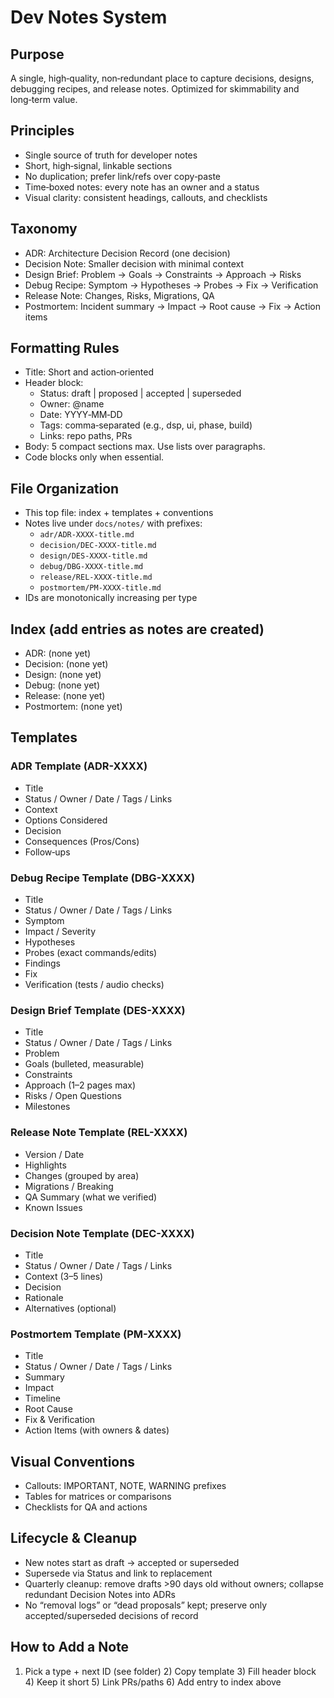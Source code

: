 # Dev Notes System

## Purpose
A single, high‑quality, non‑redundant place to capture decisions, designs, debugging recipes, and release notes. Optimized for skimmability and long‑term value.

## Principles
- Single source of truth for developer notes
- Short, high‑signal, linkable sections
- No duplication; prefer link/refs over copy‑paste
- Time‑boxed notes: every note has an owner and a status
- Visual clarity: consistent headings, callouts, and checklists

## Taxonomy
- ADR: Architecture Decision Record (one decision)
- Decision Note: Smaller decision with minimal context
- Design Brief: Problem → Goals → Constraints → Approach → Risks
- Debug Recipe: Symptom → Hypotheses → Probes → Fix → Verification
- Release Note: Changes, Risks, Migrations, QA
- Postmortem: Incident summary → Impact → Root cause → Fix → Action items

## Formatting Rules
- Title: Short and action‑oriented
- Header block:
  - Status: draft | proposed | accepted | superseded
  - Owner: @name
  - Date: YYYY‑MM‑DD
  - Tags: comma‑separated (e.g., dsp, ui, phase, build)
  - Links: repo paths, PRs
- Body: 5 compact sections max. Use lists over paragraphs.
- Code blocks only when essential.

## File Organization
- This top file: index + templates + conventions
- Notes live under `docs/notes/` with prefixes:
  - `adr/ADR-XXXX-title.md`
  - `decision/DEC-XXXX-title.md`
  - `design/DES-XXXX-title.md`
  - `debug/DBG-XXXX-title.md`
  - `release/REL-XXXX-title.md`
  - `postmortem/PM-XXXX-title.md`
- IDs are monotonically increasing per type

## Index (add entries as notes are created)
- ADR: (none yet)
- Decision: (none yet)
- Design: (none yet)
- Debug: (none yet)
- Release: (none yet)
- Postmortem: (none yet)

## Templates

### ADR Template (ADR-XXXX)
- Title
- Status / Owner / Date / Tags / Links
- Context
- Options Considered
- Decision
- Consequences (Pros/Cons)
- Follow‑ups

### Debug Recipe Template (DBG-XXXX)
- Title
- Status / Owner / Date / Tags / Links
- Symptom
- Impact / Severity
- Hypotheses
- Probes (exact commands/edits)
- Findings
- Fix
- Verification (tests / audio checks)

### Design Brief Template (DES-XXXX)
- Title
- Status / Owner / Date / Tags / Links
- Problem
- Goals (bulleted, measurable)
- Constraints
- Approach (1–2 pages max)
- Risks / Open Questions
- Milestones

### Release Note Template (REL-XXXX)
- Version / Date
- Highlights
- Changes (grouped by area)
- Migrations / Breaking
- QA Summary (what we verified)
- Known Issues

### Decision Note Template (DEC-XXXX)
- Title
- Status / Owner / Date / Tags / Links
- Context (3–5 lines)
- Decision
- Rationale
- Alternatives (optional)

### Postmortem Template (PM-XXXX)
- Title
- Status / Owner / Date / Tags / Links
- Summary
- Impact
- Timeline
- Root Cause
- Fix & Verification
- Action Items (with owners & dates)

## Visual Conventions
- Callouts: IMPORTANT, NOTE, WARNING prefixes
- Tables for matrices or comparisons
- Checklists for QA and actions

## Lifecycle & Cleanup
- New notes start as draft → accepted or superseded
- Supersede via Status and link to replacement
- Quarterly cleanup: remove drafts >90 days old without owners; collapse redundant Decision Notes into ADRs
- No “removal logs” or “dead proposals” kept; preserve only accepted/superseded decisions of record

## How to Add a Note
1) Pick a type + next ID (see folder)  2) Copy template  3) Fill header block  4) Keep it short  5) Link PRs/paths  6) Add entry to index above
